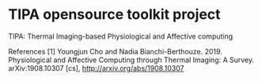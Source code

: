 # TIPA opensource toolkit project
TIPA: Thermal Imaging-based Physiological and Affective computing

References
[1] Youngjun Cho and Nadia Bianchi-Berthouze. 2019. Physiological and Affective Computing through Thermal Imaging: A Survey. arXiv:1908.10307 [cs], http://arxiv.org/abs/1908.10307
